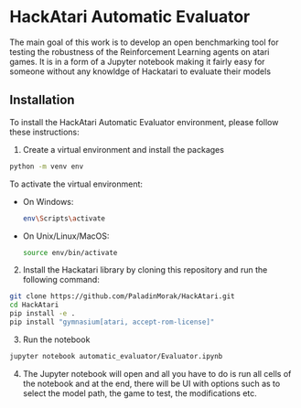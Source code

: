 # HackAtari Automatic Evaluator

The main goal of this work is to develop an open benchmarking tool for testing the robustness of the Reinforcement Learning agents on atari games. It is in a form of a Jupyter notebook making it fairly easy for someone without any knowldge of Hackatari to evaluate their models


## Installation
To install the HackAtari Automatic Evaluator environment, please follow these instructions:

1. Create a virtual environment and install the packages
   
```bash
python -m venv env
```

To activate the virtual environment:
- On Windows:
  ```bash
  env\Scripts\activate
  ```
- On Unix/Linux/MacOS:
  ```bash
  source env/bin/activate
  ```


2. Install the Hackatari library by cloning this repository and run the following command:
```bash
git clone https://github.com/PaladinMorak/HackAtari.git
cd HackAtari
pip install -e .
pip install "gymnasium[atari, accept-rom-license]"
```

3. Run the notebook
```bash
jupyter notebook automatic_evaluator/Evaluator.ipynb
```

4. The Jupyter notebook will open and all you have to do is run all cells of the notebook and at the end, there will be UI with options such as to select the model path, the game to test, the modifications etc.